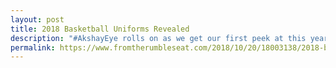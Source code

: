 ```yaml
---
layout: post
title: 2018 Basketball Uniforms Revealed
description: "#AkshayEye rolls on as we get our first peek at this year’s basketball uniforms"
permalink: https://www.fromtherumbleseat.com/2018/10/20/18003138/2018-basketball-uniforms-revealed-georgia-tech-adidas
---
```

